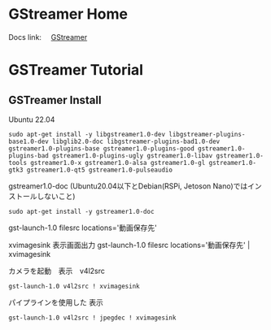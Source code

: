 # GStreamer Home
Docs link: <img src='https://gstreamer.freedesktop.org/documentation/assets/images/gstreamer-logo.svg' height=15/>[GStreamer](https://gstreamer.freedesktop.org/documentation/installing/for-android-development.html?gi-language=c)

# GSTreamer Tutorial 
## GSTreamer Install
Ubuntu 22.04

```
sudo apt-get install -y libgstreamer1.0-dev libgstreamer-plugins-base1.0-dev libglib2.0-doc libgstreamer-plugins-bad1.0-dev gstreamer1.0-plugins-base gstreamer1.0-plugins-good gstreamer1.0-plugins-bad gstreamer1.0-plugins-ugly gstreamer1.0-libav gstreamer1.0-tools gstreamer1.0-x gstreamer1.0-alsa gstreamer1.0-gl gstreamer1.0-gtk3 gstreamer1.0-qt5 gstreamer1.0-pulseaudio 
```

gstreamer1.0-doc (Ubuntu20.04以下とDebian(RSPi, Jetoson Nano)ではインストールしないこと)

```
sudo apt-get install -y gstreamer1.0-doc
```

gst-launch-1.0 filesrc locations='動画保存先'

xvimagesink 表示画面出力
gst-launch-1.0 filesrc locations='動画保存先' | xvimagesink 

カメラを起動　表示　v4l2src  

```
gst-launch-1.0 v4l2src ! xvimagesink
```

パイプラインを使用した 表示  

```
gst-launch-1.0 v4l2src ! jpegdec ! xvimagesink
```
